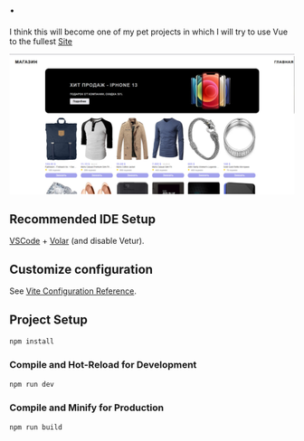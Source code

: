 # .

I think this will become one of my pet projects in which I will try to use Vue to the fullest
[Site](https://vue-shop12.netlify.app)

![](https://github.com/Volmol16/vue-shop/blob/main/img/photo_2024-07-14_17-27-15.jpg)


## Recommended IDE Setup

[VSCode](https://code.visualstudio.com/) + [Volar](https://marketplace.visualstudio.com/items?itemName=Vue.volar) (and disable Vetur).

## Customize configuration

See [Vite Configuration Reference](https://vitejs.dev/config/).

## Project Setup

```sh
npm install
```

### Compile and Hot-Reload for Development

```sh
npm run dev
```

### Compile and Minify for Production

```sh
npm run build
```
